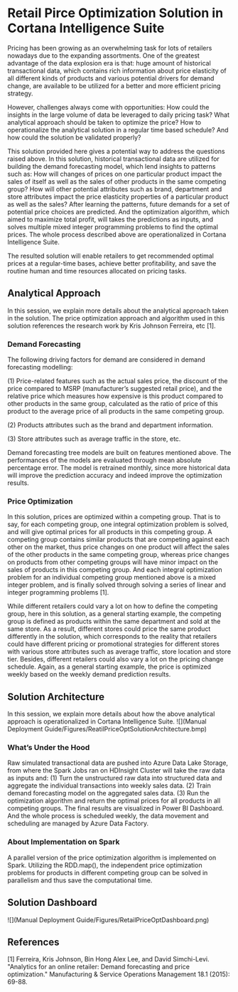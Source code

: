 # Retail Pirce Optimization Solution in Cortana Intelligence Suite
Pricing has been growing as an overwhelming task for lots of retailers nowadays due to the expanding assortments. One of the greatest advantage of the data explosion era is that: huge amount of historical transactional data, which contains rich information about price elasticity of all different kinds of products and various potential drivers for demand change, are available to be utilized for a better and more efficient pricing strategy. 

However, challenges always come with opportunities: How could the insights in the large volume of data be leveraged to daily pricing task? What analytical approach should be taken to optimize the price? How to operationalize the analytical solution in a regular time based schedule? And how could the solution be validated properly? 

This solution provided here gives a potential way to address the questions raised above. In this solution, historical transactional data are utilized for building the demand forecasting model, which lend insights to patterns such as: How will changes of prices on one particular product impact the 
sales of itself as well as the sales of other products in the same competing group? How will other potential attributes such as brand, department and store attributes impact the price elasticity properties of a particular product as well as the sales? After learning the patterns, future demands for a set of potential price choices are predicted. And the optimization algorithm, which aimed to maximize total profit, will takes the predictions as inputs, and solves multiple mixed integer programming problems to find the optimal prices. The whole process described above are operationalized in Cortana Intelligence Suite. 

The resulted solution will enable retailers to get recommended optimal prices at a regular-time bases, achieve better profitability, and save the routine human and time resources allocated on pricing tasks.

## Analytical Approach
In this session, we explain more details about the analytical approach taken in the solution. The price optimization approach and algorithm used in this solution references the research work by Kris Johnson Ferreira, etc [1]. 
### Demand Forecasting

The following driving factors for demand are considered in demand forecasting modelling: 

(1) Price-related features such as the actual sales price, the discount of the price compared to MSRP (manufacturer’s suggested retail price), and the relative price which measures how expensive is this product compared to other products in the same group, calculated as the ratio of price of this product to the average price of all products in the same competing group. 

(2) Products attributes such as the brand and department information.

(3) Store attributes such as average traffic in the store, etc. 

Demand forecasting tree models are built on features mentioned above. The performances of the models are evaluated through mean absolute percentage error. The model is retrained monthly, since more historical data will improve the prediction accuracy and indeed improve the optimization results.

### Price Optimization
In this solution, prices are optimized within a competing group. That is to say, for each competing group, one integral optimization problem is solved, and will give optimal prices for all products in this competing group. A competing group contains similar products that are competing against each other on the market, thus price changes on one product will affect the sales of the other products in the same competing group, whereas price changes on products from other competing groups will have minor impact on the sales of products in this competing group. And each integral optimization problem for an individual competing group mentioned above is a mixed integer problem, and is finally solved through solving a series of linear and integer programming problems [1]. 

While different retailers could vary a lot on how to define the competing group, here in this solution, as a general starting example, the competing group is defined as products within the same department and sold at the same store. As a result, different stores could price the same product differently in the solution, which corresponds to the reality that retailers could have different pricing or promotional strategies for different stores with various store attributes such as average traffic, store location and store tier. Besides, different retailers could also vary a lot on the pricing change schedule. Again, as a general starting example, the price is optimized weekly based on the weekly demand prediction results.

## Solution Architecture
In this session, we explain more details about how the above analytical approach is operationalized in Cortana Intelligence Suite.
![](Manual Deployment Guide/Figures/ReatilPriceOptSolutionArchitecture.bmp)
### What’s Under the Hood
Raw simulated transactional data are pushed into Azure Data Lake Storage, from where the Spark Jobs ran on HDInsight Cluster will take the raw data as inputs and: (1) Turn the unstructured raw data into structured data and aggregate the individual transactions into weekly sales data. (2) Train demand forecasting model on the aggregated sales data. (3) Run the optimization algorithm and return the optimal prices for all products in all competing groups. The final results are visualized in Power BI Dashboard. And the whole process is scheduled weekly, the data movement and scheduling are managed by Azure Data Factory.
### About Implementation on Spark
A parallel version of the price optimization algorithm is implemented on Spark. Utilizing the RDD.map(), the independent price optimization problems for products in different competing group can be solved in parallelism and thus save the computational time.

## Solution Dashboard
![](Manual Deployment Guide/Figures/RetailPriceOptDashboard.png)


## References
[1] Ferreira, Kris Johnson, Bin Hong Alex Lee, and David Simchi-Levi. "Analytics for an online retailer: Demand forecasting and price optimization." Manufacturing & Service Operations Management 18.1 (2015): 69-88.
